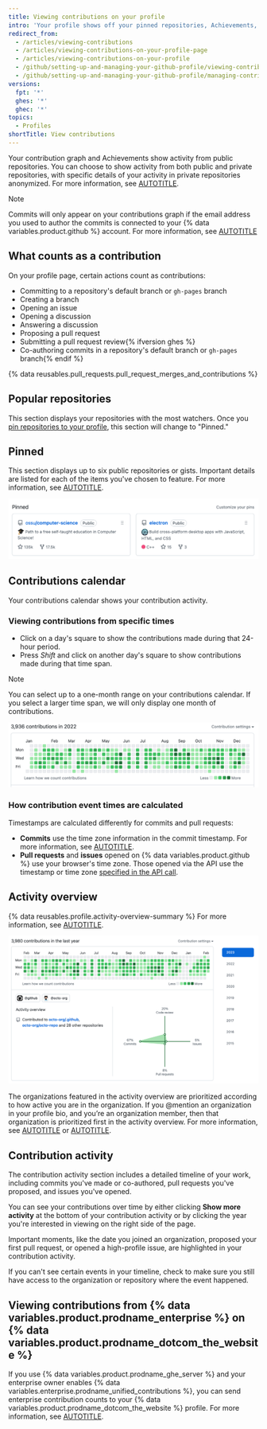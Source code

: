 ```yaml
---
title: Viewing contributions on your profile
intro: 'Your profile shows off your pinned repositories, Achievements, and a graph of your repository contributions over the past year.'
redirect_from:
  - /articles/viewing-contributions
  - /articles/viewing-contributions-on-your-profile-page
  - /articles/viewing-contributions-on-your-profile
  - /github/setting-up-and-managing-your-github-profile/viewing-contributions-on-your-profile
  - /github/setting-up-and-managing-your-github-profile/managing-contribution-graphs-on-your-profile/viewing-contributions-on-your-profile
versions:
  fpt: '*'
  ghes: '*'
  ghec: '*'
topics:
  - Profiles
shortTitle: View contributions
---
```

Your contribution graph and Achievements show activity from public repositories. You can choose to show activity from both public and private repositories, with specific details of your activity in private repositories anonymized. For more information, see [AUTOTITLE](/account-and-profile/setting-up-and-managing-your-github-profile/managing-contribution-settings-on-your-profile/showing-your-private-contributions-and-achievements-on-your-profile).

> [!NOTE]
> Commits will only appear on your contributions graph if the email address you used to author the commits is connected to your {% data variables.product.github %} account. For more information, see [AUTOTITLE](/account-and-profile/setting-up-and-managing-your-github-profile/managing-contribution-settings-on-your-profile/why-are-my-contributions-not-showing-up-on-my-profile#your-local-git-commit-email-isnt-connected-to-your-account)

## What counts as a contribution

On your profile page, certain actions count as contributions:

* Committing to a repository's default branch or `gh-pages` branch
* Creating a branch
* Opening an issue
* Opening a discussion
* Answering a discussion
* Proposing a pull request
* Submitting a pull request review{% ifversion ghes %}
* Co-authoring commits in a repository's default branch or `gh-pages` branch{% endif %}

{% data reusables.pull_requests.pull_request_merges_and_contributions %}

## Popular repositories

This section displays your repositories with the most watchers. Once you [pin repositories to your profile](/account-and-profile/setting-up-and-managing-your-github-profile/customizing-your-profile/pinning-items-to-your-profile), this section will change to "Pinned."

## Pinned

This section displays up to six public repositories or gists. Important details are listed for each of the items you've chosen to feature. For more information, see [AUTOTITLE](/account-and-profile/setting-up-and-managing-your-github-profile/customizing-your-profile/pinning-items-to-your-profile).

![Screenshot of the "Pinned repositories" section of a user's profile page.](/assets/images/help/profile/profile-pinned-repositories.png)

## Contributions calendar

Your contributions calendar shows your contribution activity.

### Viewing contributions from specific times

* Click on a day's square to show the contributions made during that 24-hour period.
* Press _Shift_ and click on another day's square to show contributions made during that time span.

> [!NOTE]
> You can select up to a one-month range on your contributions calendar. If you select a larger time span, we will only display one month of contributions.

![Screenshot of the contributions graph on a user profile.](/assets/images/help/profile/contributions-graph.png)

### How contribution event times are calculated

Timestamps are calculated differently for commits and pull requests:
* **Commits** use the time zone information in the commit timestamp. For more information, see [AUTOTITLE](/account-and-profile/setting-up-and-managing-your-github-profile/managing-contribution-settings-on-your-profile/troubleshooting-commits-on-your-timeline).
* **Pull requests** and **issues** opened on {% data variables.product.github %} use your browser's time zone. Those opened via the API use the timestamp or time zone [specified in the API call](https://developer.github.com/changes/2014-03-04-timezone-handling-changes).

## Activity overview

{% data reusables.profile.activity-overview-summary %} For more information, see [AUTOTITLE](/account-and-profile/setting-up-and-managing-your-github-profile/managing-contribution-settings-on-your-profile/showing-an-overview-of-your-activity-on-your-profile).

![Screenshot of the activity overview section of a user profile.](/assets/images/help/profile/activity-overview-section.png)

The organizations featured in the activity overview are prioritized according to how active you are in the organization. If you @mention an organization in your profile bio, and you’re an organization member, then that organization is prioritized first in the activity overview. For more information, see [AUTOTITLE](/get-started/writing-on-github/getting-started-with-writing-and-formatting-on-github/basic-writing-and-formatting-syntax#mentioning-people-and-teams) or [AUTOTITLE](/account-and-profile/setting-up-and-managing-your-github-profile/customizing-your-profile/personalizing-your-profile).

## Contribution activity

The contribution activity section includes a detailed timeline of your work, including commits you've made or co-authored, pull requests you've proposed, and issues you've opened.

You can see your contributions over time by either clicking **Show more activity** at the bottom of your contribution activity or by clicking the year you're interested in viewing on the right side of the page.

Important moments, like the date you joined an organization, proposed your first pull request, or opened a high-profile issue, are highlighted in your contribution activity.

If you can't see certain events in your timeline, check to make sure you still have access to the organization or repository where the event happened.

## Viewing contributions from {% data variables.product.prodname_enterprise %} on {% data variables.product.prodname_dotcom_the_website %}

If you use {% data variables.product.prodname_ghe_server %} and your enterprise owner enables {% data variables.enterprise.prodname_unified_contributions %}, you can send enterprise contribution counts to your {% data variables.product.prodname_dotcom_the_website %} profile. For more information, see [AUTOTITLE](/account-and-profile/setting-up-and-managing-your-github-profile/managing-contribution-settings-on-your-profile/sending-enterprise-contributions-to-your-githubcom-profile).
